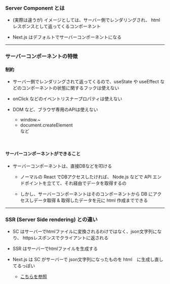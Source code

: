 ### Server Component とは

- (実際は違うが) イメージとしては、サーバー側でレンダリングされ、 html レスポンスとして返ってくるコンポーネント

- Next.js はデフォルトでサーバーコンポーネントになる

---

### サーバーコンポーネントの特徴

#### 制約

- サーバー側でレンダリングされて返ってくるので、useState や useEffect などのコンポーネントの状態に関するフックは使えない

- onClick などのイベントリスナープロパティは使えない

- DOM など、ブラウザ専用のAPIは使えない
    - window.~
    - document.createElement  
    など

<br>

#### サーバーコンポーネントができること

- サーバーコンポーネントは、直接DBなどを叩ける

    - ノーマルの React でDBアクセスしたければ、 Node.js などで API エンドポイントを立てて、それ経由でデータを取得するの

    - しかし、サーバーコンポーネントはそのコンポーネントから DB にアクセスしデータ取得 & 取得したデータを元に html 作成までできる

---

### SSR (Server Side rendering) との違い

- SC はサーバーでhtmlファイルに変換されるわけではなく、json文字列になり、 httpsレスポンスでクライアントに返される

- SSR はサーバーでhtmlファイルを生成する

- Next.js は SC がサーバーで json文字列になったものを html　に生成し直してるっぽい
    - [こちらを参照](https://zenn.dev/noko_noko/articles/7987456909978c#ssr-と-react-server-components-の相違点)